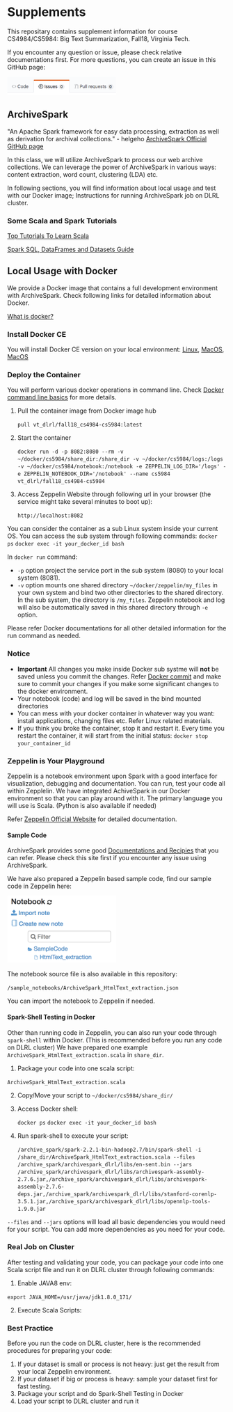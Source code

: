 # Supplements

This repositary contains supplement information for course CS4984/CS5984: Big Text Summarization, Fall18, Virginia Tech.

If you encounter any question or issue, please check relative documentations first. For more questions, you can create an issue in this GitHub page:

<img src="./doc/img_2.png " width="250">

## ArchiveSpark

"An Apache Spark framework for easy data processing, extraction as well as derivation for archival collections." - helgeho
[ArchiveSpark Official GitHub page](https://github.com/helgeho/ArchiveSpark)

In this class, we will utilize ArchiveSpark to process our web archive collections. We can leverage the power of ArchiveSpark in various ways: content extraction, word count, clustering (LDA) etc.

In following sections, you will find information about local usage and test with our Docker image; Instructions for running ArchiveSpark job on DLRL cluster.

### Some Scala and Spark Tutorials

[Top Tutorials To Learn Scala](https://medium.com/quick-code/top-tutorials-to-learn-scala-3a221bf4ef85)

[Spark SQL, DataFrames and Datasets Guide](https://spark.apache.org/docs/2.2.0/sql-programming-guide.html)

## Local Usage with Docker

We provide a Docker image that contains a full development environment with ArchiveSpark. Check following links for detailed information about Docker.

[What is docker?](https://www.docker.com/resources/what-container)

### Install Docker CE

You will install Docker CE version on your local environment:
[Linux](https://docs.docker.com/install/linux/docker-ce/ubuntu/),
[MacOS](https://docs.docker.com/docker-for-mac/install/),
[MacOS](https://docs.docker.com/docker-for-windows/install/)

### Deploy the Container
You will perform various docker operations in command line.
Check [Docker command line basics](https://docs.docker.com/engine/reference/commandline/cli/#examples) for more details.

1. Pull the container image from Docker image hub


   `pull vt_dlrl/fall18_cs4984-cs5984:latest`


2. Start the container 

   `docker run -d -p 8082:8080 --rm -v ~/docker/cs5984/share_dir:/share_dir -v ~/docker/cs5984/logs:/logs -v ~/docker/cs5984/notebook:/notebook -e ZEPPELIN_LOG_DIR='/logs' -e ZEPPELIN_NOTEBOOK_DIR='/notebook' --name cs5984 vt_dlrl/fall18_cs4984-cs5984`

3. Access Zeppelin Website through following url in your browser (the service might take several minutes to boot up):

   `http://localhost:8082`

You can consider the container as a sub Linux system inside your current OS. You can access the sub system through following commands:
`docker ps`
`docker exec -it your_docker_id bash`

In `docker run` command:

* `-p` option project the service port in the sub system (8080) to your local system (8081).
* `-v` option mounts one shared directory `~/docker/zeppelin/my_files` in your own system and bind two other directories to the shared directory. In the sub system, the directory is `/my_files`. Zeppelin notebook and log will also be automatically saved in this shared directory through `-e` option.

Please refer Docker documentations for all other detailed information for the run command as needed.

### Notice

* **Important** All changes you make inside Docker sub systme will **not** be saved unless you commit the changes. Refer [Docker commit](https://docs.docker.com/engine/reference/commandline/commit/) and make sure to commit your changes if you make some significant changes to the docker environment.
* Your notebook (code) and log will be saved in the bind mounted directories
* You can mess with your docker container in whatever way you want: install applications, changing files etc. Refer Linux related materials.
* If you think you broke the container, stop it and restart it. Every time you restart the container, it will start from the initial status:
    `docker stop your_container_id`

### Zeppelin is Your Playground

Zeppelin is a notebook environment upon Spark with a good interface for visualization, debugging and documentation. You can run, test your code all within Zepplelin. We have integrated AchiveSpark in our Docker environment so that you can play around with it. The primary language you will use is Scala. (Python is also available if needed)

Refer [Zeppelin Official Website](https://zeppelin.apache.org/) for detailed documentation.

#### Sample Code

ArchiveSpark provides some good [Documentations and Recipies](https://github.com/helgeho/ArchiveSpark/blob/master/docs/README.md) that you can refer. Please check this site first if you encounter any issue using ArchiveSpark.

We have also prepared a Zeppelin based sample code, find our sample code in Zeppelin here:

<img src="./doc/img_1.png " width="250">

The notebook source file is also available in this repository:

`/sample_notebooks/ArchiveSpark_HtmlText_extraction.json`

You can import the notebook to Zeppelin if needed.

#### Spark-Shell Testing in Docker

Other than running code in Zeppelin, you can also run your code through `spark-shell` within Docker. (This is recommended before you run any code on DLRL cluster) We have prepared one example `ArchiveSpark_HtmlText_extraction.scala` in `share_dir`.

1. Package your code into one scala script:

`ArchiveSpark_HtmlText_extraction.scala`

2. Copy/Move your script to `~/docker/cs5984/share_dir/`
3. Access Docker shell:

   `docker ps`
   `docker exec -it your_docker_id bash`

4. Run spark-shell to execute your script:

   `/archive_spark/spark-2.2.1-bin-hadoop2.7/bin/spark-shell -i /share_dir/ArchiveSpark_HtmlText_extraction.scala --files /archive_spark/archivespark_dlrl/libs/en-sent.bin --jars /archive_spark/archivespark_dlrl/libs/archivespark-assembly-2.7.6.jar,/archive_spark/archivespark_dlrl/libs/archivespark-assembly-2.7.6-deps.jar,/archive_spark/archivespark_dlrl/libs/stanford-corenlp-3.5.1.jar,/archive_spark/archivespark_dlrl/libs/opennlp-tools-1.9.0.jar `

`--files` and `--jars` options will load all basic dependencies you would need for your script. You can add more dependencies as you need for your code.

### Real Job on Cluster

After testing and validating your code, you can package your code into one Scala script file and run it on DLRL cluster through following commands: 
1. Enable JAVA8 env:

`export JAVA_HOME=/usr/java/jdk1.8.0_171/`

2. Execute Scala Scripts:



### Best Practice

Before you run the code on DLRL cluster, here is the recommended procedures for preparing your code:

1. If your dataset is small or process is not heavy: just get the result from your local Zeppelin environment.
2. If your dataset if big or process is heavy: sample your dataset first for fast testing.
3. Package your script and do Spark-Shell Testing in Docker
4. Load your script to DLRL cluster and run it